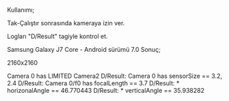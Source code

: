 Kullanımı;

Tak-Çalıştır sonrasında kameraya izin ver.

Logları "D/Result" tagiyle kontrol et.



Samsung Galaxy J7 Core - Android sürümü 7.0 Sonuç;

2160x2160

Camera 0 has LIMITED Camera2
D/Result: Camera 0 has sensorSize == 3.2, 2.4
D/Result: Camera 0/f0 has focalLength == 3.7
D/Result: * horizonalAngle == 46.770443
D/Result: * verticalAngle == 35.938282



